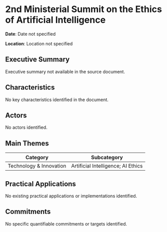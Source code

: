 # 2nd Ministerial Summit on the Ethics of Artificial Intelligence

**Date**: Date not specified

**Location**: Location not specified

## Executive Summary

Executive summary not available in the source document.

## Characteristics

No key characteristics identified in the document.

## Actors

No actors identified.

## Main Themes

| Category | Subcategory |
| --- | --- |
| Technology & Innovation | Artificial Intelligence; AI Ethics |

## Practical Applications

No existing practical applications or implementations identified.

## Commitments

No specific quantifiable commitments or targets identified.